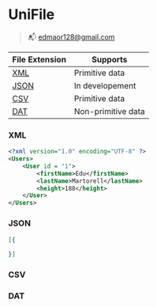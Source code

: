 # UniFile
> 📬 [edmaor128@gmail.com](mailto:edmaor128@gmial.com)

 | File Extension | Supports           |
|----------------|--------------------|
| [XML](#xml)    | Primitive data     |
| [JSON](#json)  | In developement    |
| [CSV](#csv)    | Primitive data     |
| [DAT](#dat)    | Non-primitive data |

### XML
```xml
<?xml version="1.0" encoding="UTF-8" ?>
<Users>
    <User id = "1">
        <firstName>Edu</firstName>
        <lastName>Martorell</lastName>
        <height>188</height>
    </User>
</Users>
```

### JSON
```json
[{
  
}]
```

### CSV

### DAT
